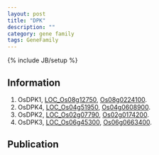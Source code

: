 ```yaml
---
layout: post
title: "DPK"
description: ""
category: gene family
tags: GeneFamily
---
```

{% include JB/setup %}

## Information
1. OsDPK1, [LOC_Os08g12750](http://rice.plantbiology.msu.edu/cgi-bin/ORF_infopage.cgi?orf=LOC_Os08g12750), [Os08g0224100](http://rapdb.dna.affrc.go.jp/viewer/gbrowse_details/irgsp1?name=Os08g0224100).
2. OsDPK4, [LOC_Os04g51950](http://rice.plantbiology.msu.edu/cgi-bin/ORF_infopage.cgi?orf=LOC_Os04g51950), [Os04g0608900](http://rapdb.dna.affrc.go.jp/viewer/gbrowse_details/irgsp1?name=Os04g0608900).
3. OsDPK2, [LOC_Os02g07790](http://rice.plantbiology.msu.edu/cgi-bin/ORF_infopage.cgi?orf=LOC_Os02g07790), [Os02g0174200](http://rapdb.dna.affrc.go.jp/viewer/gbrowse_details/irgsp1?name=Os02g0174200).
4. OsDPK3, [LOC_Os06g45300](http://rice.plantbiology.msu.edu/cgi-bin/ORF_infopage.cgi?orf=LOC_Os06g45300), [Os06g0663400](http://rapdb.dna.affrc.go.jp/viewer/gbrowse_details/irgsp1?name=Os06g0663400).

## Publication


